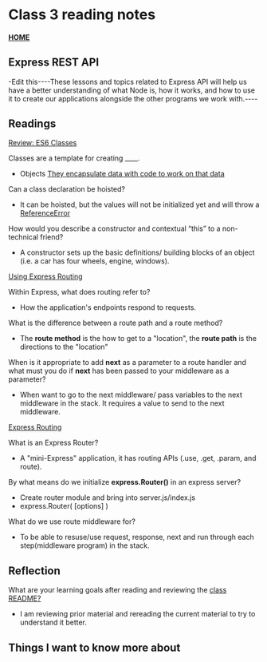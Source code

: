 # Class 3 reading notes

#### [HOME](https://cesarderio.github.io/reading-notes/)

## Express REST API

-Edit this----These lessons and topics related to Express API will help us have a better understanding of what Node is, how it works, and how to use it to create our applications alongside the other programs we work with.----

## Readings

[Review: ES6 Classes](https://developer.mozilla.org/en-US/docs/Web/JavaScript/Reference/Classes)

Classes are a template for creating ____.

* Objects [They encapsulate data with code to work on that data](https://developer.mozilla.org/en-US/docs/Web/JavaScript/Reference/Classes#:~:text=They%20encapsulate%20data%20with%20code%20to%20work%20on%20that%20data.)

Can a class declaration be hoisted?

* It can be hoisted, but the values will not be initialized yet and will throw a [ReferenceError](https://developer.mozilla.org/en-US/docs/Web/JavaScript/Reference/Global_Objects/ReferenceError)

How would you describe a constructor and contextual “this” to a non-technical friend?

* A constructor sets up the basic definitions/ building blocks of an object (i.e. a car has four wheels, engine, windows).

[Using Express Routing](https://expressjs.com/en/guide/routing.html)

Within Express, what does routing refer to?

* How the application's endpoints respond to requests.

What is the difference between a route path and a route method?

* The **route method** is the how to get to a "location", the **route path** is the directions to the "location"

When is it appropriate to add **next** as a parameter to a route handler and what must you do if **next** has been passed to your middleware as a parameter?

* When want to go to the next middleware/ pass variables to the next middleware in the stack. It requires a value to send to the next middleware.

[Express Routing](https://scotch.io/tutorials/learn-to-use-the-new-router-in-expressjs-4)

What is an Express Router?

* A "mini-Express" application, it has routing APIs (.use, .get, .param, and route).

By what means do we initialize **express.Router()** in an express server?

* Create router module and bring into server.js/index.js
* express.Router( [options] )

What do we use route middleware for?

* To be able to resuse/use request, response, next and run through each step(middleware program) in the stack.

## Reflection

What are your learning goals after reading and reviewing the [class README?](https://codefellows.github.io/code-401-javascript-guide/curriculum/class-02/)

* I am reviewing prior material and rereading the current material to try to understand it better.

## Things I want to know more about
